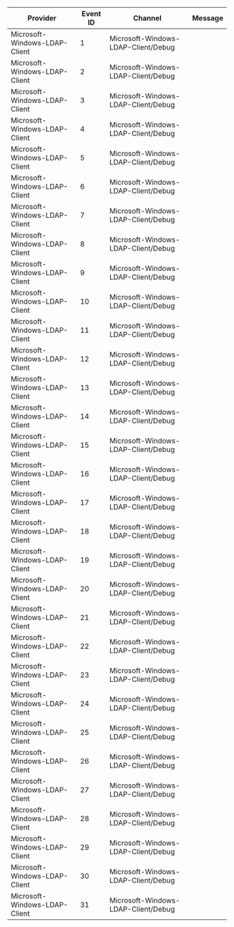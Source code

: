Provider                       |  Event ID  |  Channel                              |  Message
-------------------------------|------------|---------------------------------------|---------
Microsoft-Windows-LDAP-Client  |  1         |  Microsoft-Windows-LDAP-Client/Debug  |
Microsoft-Windows-LDAP-Client  |  2         |  Microsoft-Windows-LDAP-Client/Debug  |
Microsoft-Windows-LDAP-Client  |  3         |  Microsoft-Windows-LDAP-Client/Debug  |
Microsoft-Windows-LDAP-Client  |  4         |  Microsoft-Windows-LDAP-Client/Debug  |
Microsoft-Windows-LDAP-Client  |  5         |  Microsoft-Windows-LDAP-Client/Debug  |
Microsoft-Windows-LDAP-Client  |  6         |  Microsoft-Windows-LDAP-Client/Debug  |
Microsoft-Windows-LDAP-Client  |  7         |  Microsoft-Windows-LDAP-Client/Debug  |
Microsoft-Windows-LDAP-Client  |  8         |  Microsoft-Windows-LDAP-Client/Debug  |
Microsoft-Windows-LDAP-Client  |  9         |  Microsoft-Windows-LDAP-Client/Debug  |
Microsoft-Windows-LDAP-Client  |  10        |  Microsoft-Windows-LDAP-Client/Debug  |
Microsoft-Windows-LDAP-Client  |  11        |  Microsoft-Windows-LDAP-Client/Debug  |
Microsoft-Windows-LDAP-Client  |  12        |  Microsoft-Windows-LDAP-Client/Debug  |
Microsoft-Windows-LDAP-Client  |  13        |  Microsoft-Windows-LDAP-Client/Debug  |
Microsoft-Windows-LDAP-Client  |  14        |  Microsoft-Windows-LDAP-Client/Debug  |
Microsoft-Windows-LDAP-Client  |  15        |  Microsoft-Windows-LDAP-Client/Debug  |
Microsoft-Windows-LDAP-Client  |  16        |  Microsoft-Windows-LDAP-Client/Debug  |
Microsoft-Windows-LDAP-Client  |  17        |  Microsoft-Windows-LDAP-Client/Debug  |
Microsoft-Windows-LDAP-Client  |  18        |  Microsoft-Windows-LDAP-Client/Debug  |
Microsoft-Windows-LDAP-Client  |  19        |  Microsoft-Windows-LDAP-Client/Debug  |
Microsoft-Windows-LDAP-Client  |  20        |  Microsoft-Windows-LDAP-Client/Debug  |
Microsoft-Windows-LDAP-Client  |  21        |  Microsoft-Windows-LDAP-Client/Debug  |
Microsoft-Windows-LDAP-Client  |  22        |  Microsoft-Windows-LDAP-Client/Debug  |
Microsoft-Windows-LDAP-Client  |  23        |  Microsoft-Windows-LDAP-Client/Debug  |
Microsoft-Windows-LDAP-Client  |  24        |  Microsoft-Windows-LDAP-Client/Debug  |
Microsoft-Windows-LDAP-Client  |  25        |  Microsoft-Windows-LDAP-Client/Debug  |
Microsoft-Windows-LDAP-Client  |  26        |  Microsoft-Windows-LDAP-Client/Debug  |
Microsoft-Windows-LDAP-Client  |  27        |  Microsoft-Windows-LDAP-Client/Debug  |
Microsoft-Windows-LDAP-Client  |  28        |  Microsoft-Windows-LDAP-Client/Debug  |
Microsoft-Windows-LDAP-Client  |  29        |  Microsoft-Windows-LDAP-Client/Debug  |
Microsoft-Windows-LDAP-Client  |  30        |  Microsoft-Windows-LDAP-Client/Debug  |
Microsoft-Windows-LDAP-Client  |  31        |  Microsoft-Windows-LDAP-Client/Debug  |